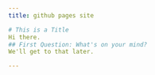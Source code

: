 ```yaml
---
title: github pages site

# This is a Title
Hi there. 
## First Question: What's on your mind?
We'll get to that later.

---
```

